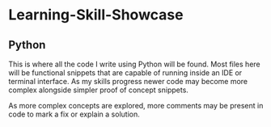 # Learning-Skill-Showcase
## Python

This is where all the code I write using Python will be found. 
Most files here will be functional snippets that are capable of running inside an IDE or terminal interface.
As my skills progress newer code may become more complex alongside simpler proof of concept snippets.

As more complex concepts are explored, more comments may be present in code to mark a fix or explain a solution.
